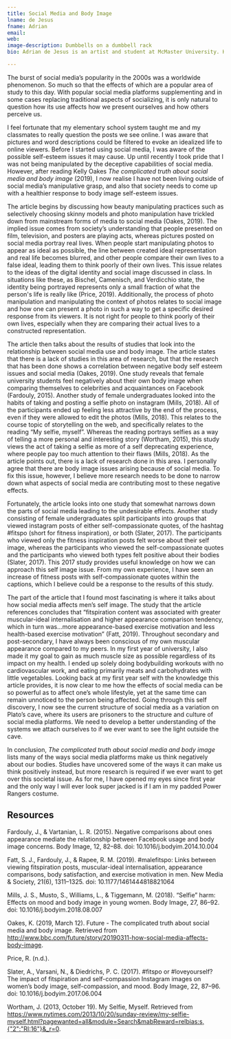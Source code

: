 ```yaml
---
title: Social Media and Body Image
lname: de Jesus
fname: Adrian
email: 
web: 
image-description: Dumbbells on a dumbbell rack
bio: Adrian de Jesus is an artist and student at McMaster University. He is currently a double major in Multimedia and Theatre & Film at the university. 

---
```


The burst of social media’s popularity in the 2000s was a worldwide phenomenon. So much so that the effects of which are a popular area of study to this day. With popular social media platforms supplementing and in some cases replacing traditional aspects of socializing, it is only natural to question how its use affects how we present ourselves and how others perceive us. 

I feel fortunate that my elementary school system taught me and my classmates to really question the posts we see online. I was aware that pictures and word descriptions could be filtered to evoke an idealized life to online viewers. Before I started using social media, I was aware of the possible self-esteem issues it may cause. Up until recently I took pride that I was not being manipulated by the deceptive capabilities of social media. However, after reading Kelly Oakes _The complicated truth about social media and body image_ (2019), I now realise I have not been living outside of social media’s manipulative grasp, and also that society needs to come up with a healthier response to body image self-esteem issues.

The article begins by discussing how beauty manipulating practices such as selectively choosing skinny models and photo manipulation have trickled down from mainstream forms of media to social media (Oakes, 2019). The implied issue comes from society’s understanding that people presented on film, television, and posters are playing acts, whereas pictures posted on social media portray real lives. When people start manipulating photos to appear as ideal as possible, the line between created ideal representation and real life becomes blurred, and other people compare their own lives to a false ideal, leading them to think poorly of their own lives. This issue relates to the ideas of the digital identity and social image discussed in class. In situations like these, as Bischel, Camenisch, and Verdicchio state, the identity being portrayed represents only a small fraction of what the person's life is really like (Price, 2019). Additionally, the process of photo manipulation and manipulating the context of photos relates to social image and how one can present a photo in such a way to get a specific desired response from its viewers. It is not right for people to think poorly of their own lives, especially when they are comparing their actual lives to a constructed representation. 

The article then talks about the results of studies that look into the relationship between social media use and body image. The article states that there is a lack of studies in this area of research, but that the research that has been done shows a correlation between negative body self esteem issues and social media (Oakes, 2019). One study reveals that female university students feel negatively about their own body image when comparing themselves to celebrities and acquaintances on Facebook (Fardouly, 2015). Another study of female undergraduates looked into the habits of taking and posting a selfie photo on instagram (Mills, 2018). All of the participants ended up feeling less attractive by the end of the process, even if they were allowed to edit the photos (Mills, 2018). This relates to the course topic of storytelling on the web, and specifically relates to the reading “My selfie, myself”. Whereas the reading portrays selfies as a way of telling a more personal and interesting story (Wortham, 2015), this study views the act of taking a selfie as more of a self deprecating experience, where people pay too much attention to their flaws (Mills, 2018). As the article points out, there is a lack of research done in this area. I personally agree that there are body image issues arising because of social media. To fix this issue, however, I believe more research needs to be done to narrow down what aspects of social media are contributing most to these negative effects. 

Fortunately, the article looks into one study that somewhat narrows down the parts of social media leading to the undesirable effects. Another study consisting of female undergraduates split participants into groups that viewed instagram posts of either self-compassionate quotes, of the hashtag #fitspo (short for fitness inspiration), or both (Slater, 2017). The participants who viewed only the fitness inspiration posts felt worse about their self image, whereas the participants who viewed the self-compassionate quotes and the participants who viewed both types felt positive about their bodies (Slater, 2017). This 2017 study provides useful knowledge on how we can approach this self image issue. From my own experience, I have seen an increase of fitness posts with self-compassionate quotes within the captions, which I believe could be a response to the results of this study. 

The part of the article that I found most fascinating is where it talks about how social media affects men’s self image. The study that the article references concludes that “fitspiration content was associated with greater muscular-ideal internalisation and higher appearance comparison tendency, which in turn was...more appearance-based exercise motivation and less health-based exercise motivation” (Fatt, 2019). Throughout secondary and post-secondary, I have always been conscious of my own muscular appearance compared to my peers. In my first year of university, I also made it my goal to gain as much muscle size as possible regardless of its impact on my health. I ended up solely doing bodybuilding workouts with no cardiovascular work, and eating primarily meats and carbohydrates with little vegetables. Looking back at my first year self with the knowledge this article provides, it is now clear to me how the effects of social media can be so powerful as to affect one’s whole lifestyle, yet at the same time can remain unnoticed to the person being affected. Going through this self discovery, I now see the current structure of social media as a variation on Plato’s cave, where its users are prisoners to the structure and culture of social media platforms. We need to develop a better understanding of the systems we attach ourselves to if we ever want to see the light outside the cave.

In conclusion, _The complicated truth about social media and body image_ lists many of the ways social media platforms make us think negatively about our bodies. Studies have uncovered some of the ways it can make us think positively instead, but more research is required if we ever want to get over this societal issue. As for me, I have opened my eyes since first year and the only way I will ever look super jacked is if I am in my padded Power Rangers costume.

## Resources

Fardouly, J., & Vartanian, L. R. (2015). Negative comparisons about ones appearance mediate the relationship between Facebook usage and body image concerns. Body Image, 12, 82–88. doi: 10.1016/j.bodyim.2014.10.004

Fatt, S. J., Fardouly, J., & Rapee, R. M. (2019). #malefitspo: Links between viewing fitspiration posts, muscular-ideal internalisation, appearance comparisons, body satisfaction, and exercise motivation in men. New Media & Society, 21(6), 1311–1325. doi: 10.1177/1461444818821064

Mills, J. S., Musto, S., Williams, L., & Tiggemann, M. (2018). “Selfie” harm: Effects on mood and body image in young women. Body Image, 27, 86–92. doi: 10.1016/j.bodyim.2018.08.007

Oakes, K. (2019, March 12). Future - The complicated truth about social media and body image. Retrieved from http://www.bbc.com/future/story/20190311-how-social-media-affects-body-image.

Price, R. (n.d.).

Slater, A., Varsani, N., & Diedrichs, P. C. (2017). #fitspo or #loveyourself? The impact of fitspiration and self-compassion Instagram images on women’s body image, self-compassion, and mood. Body Image, 22, 87–96. doi: 10.1016/j.bodyim.2017.06.004

Wortham, J. (2013, October 19). My Selfie, Myself. Retrieved from https://www.nytimes.com/2013/10/20/sunday-review/my-selfie-myself.html?pagewanted=all&module=Search&mabReward=relbias:s,{"2":"RI:16"}&_r=0.

